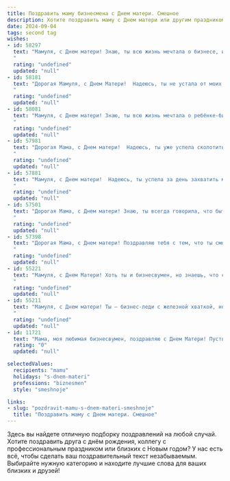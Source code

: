```yaml
---
title: Поздравить маму бизнесмена с Днем матери. Смешное
description: Хотите поздравить маму с Днем матери или другим праздником? Наш ИИ создаст незабываемое поздравление, а вы обязательно выделитесь среди других.  
date: 2024-09-04
tags: second tag
wishes:
- id: 58297
  text: "Мамуля, с Днем матери! Знаю, ты всю жизнь мечтала о бизнесе, и вот, твоя самая успешная сделка - это я! 🥳  Теперь ты можешь наслаждаться дивидендами в виде моих объятий, теплых слов и бесконечной любви! 😉
  "
  rating: "undefined"
  updated: "null"
- id: 58181
  text: "Дорогая Мамуля, с Днем Матери!  Надеюсь, ты не устала от моих \"бизнес-проектов\" - от очередной идеи создать новую компанию до попыток заработать на продаже лимонадных стендов на детской площадке. 😉  Спасибо, что всегда веришь в меня, даже когда я сам в себя не верю! ❤️
  "
  rating: "undefined"
  updated: "null"
- id: 58081
  text: "Мамуля, с Днем матери! Знаю, ты всю жизнь мечтала о ребёнке-бизнесмене, и вот, мечта сбылась!  Теперь ты можешь гордиться - у тебя самый крутой, самый успешный и самый… э-э-э…  \"креативный\" сын/дочь на свете! 🎉💸
  "
  rating: "undefined"
  updated: "null"
- id: 57981
  text: "Дорогая Мама, с Днем матери!  Надеюсь, ты уже успела сколотить себе небольшое состояние на моем воспитании. 😂  Шучу, конечно, но спасибо за все твои усилия! Ты — настоящая бизнес-леди, которая сумела воспитать из меня не просто человека, а потенциального миллионера! 😉
  "
  rating: "undefined"
  updated: "null"
- id: 57881
  text: "Мамуля, с Днем матери!  Надеюсь, ты успела за день захватить мир, заключить пару выгодных сделок и, конечно, приготовить нам ужин.  Ты — наша главная бизнес-леди, которая умеет не только крутить миллионы, но и создавать уютную атмосферу в семье.  Любим тебя, наша  Супер-мама!
  "
  rating: "undefined"
  updated: "null"
- id: 57501
  text: "Дорогая Мама, с Днем матери! Знаю, ты всегда говорила, что быть бизнесменом - это не женская профессия, но ты, как всегда, доказала, что ты можешь все!  С праздником тебя, самый лучший бизнес-ангел на свете!
  "
  rating: "undefined"
  updated: "null"
- id: 57398
  text: "Дорогая Мама, с Днем матери! Поздравляю тебя с тем, что ты смогла воспитать такого успешного бизнесмена, как я! 😄  Надеюсь, ты не сильно устала от моих бесконечных звонков с вопросами \"Как дела?\" и \"Когда будешь переводить деньги?\". 😉  Спасибо за твою любовь, поддержку и терпение, даже когда я не всегда был идеальным сыном. 🎉
  "
  rating: "undefined"
  updated: "null"
- id: 55221
  text: "Мамуля, с Днем Матери! Хоть ты и бизнесвумен, но знаешь, что самая главная сделка – это любовь, которую ты даришь нам. Пусть твой бизнес процветает, а мы, твои маленькие инвесторы, приносим тебе только радость и прибыль! 😄
  "
  rating: "undefined"
  updated: "null"
- id: 55211
  text: "Мамуля, с Днем матери! Ты – бизнес-леди с железной хваткой, но для меня всегда остаешься самой доброй и заботливой. Спасибо, что учишь меня торговаться не только на рынке, но и в жизни! 😉
  "
  rating: "undefined"
  updated: "null"
- id: 11721
  text: "Мама, моя любимая бизнесвумен, поздравляю с Днем Матери! Пусть твои сделки всегда закрываются с прибылью, а мои поздравления - с улыбкой! Ты - не просто мама, ты - мама на миллионы! 💸💖"
  rating: "0"
  updated: "null"

selectedValues:
  recipients: "mamu"
  holidays: "s-dnem-materi"
  professions: "biznesmen"
  style: "smeshnoje"

links:
- slug: "pozdravit-mamu-s-dnem-materi-smeshnoje"
  title: "Поздравить маму с Днем матери. Смешное"
---
```


Здесь вы найдете отличную подборку поздравлений на любой случай. 
Хотите поздравить друга с днём рождения, коллегу с профессиональным праздником или близких с Новым годом? У нас есть всё, чтобы сделать ваш поздравительный текст незабываемым. Выбирайте нужную категорию и находите лучшие слова для ваших близких и друзей!
